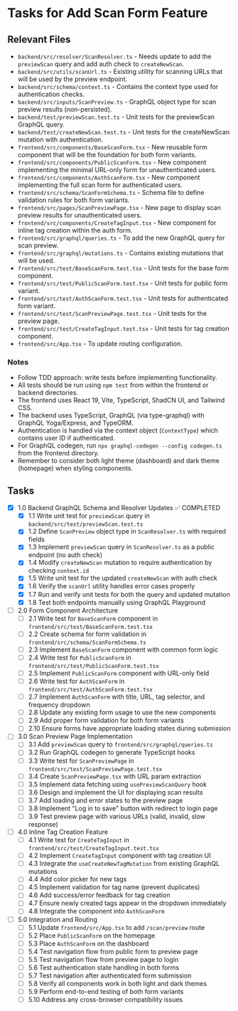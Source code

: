 # Tasks for Add Scan Form Feature

## Relevant Files

- `backend/src/resolver/ScanResolver.ts` - Needs update to add the `previewScan` query and add auth check to `createNewScan`.
- `backend/src/utils/scanUrl.ts` - Existing utility for scanning URLs that will be used by the preview endpoint.
- `backend/src/schema/context.ts` - Contains the context type used for authentication checks.
- `backend/src/inputs/ScanPreview.ts` - GraphQL object type for scan preview results (non-persisted).
- `backend/test/previewScan.test.ts` - Unit tests for the previewScan GraphQL query.
- `backend/test/createNewScan.test.ts` - Unit tests for the createNewScan mutation with authentication.
- `frontend/src/components/BaseScanForm.tsx` - New reusable form component that will be the foundation for both form variants.
- `frontend/src/components/PublicScanForm.tsx` - New component implementing the minimal URL-only form for unauthenticated users.
- `frontend/src/components/AuthScanForm.tsx` - New component implementing the full scan form for authenticated users.
- `frontend/src/schema/ScanFormSchema.ts` - Schema file to define validation rules for both form variants.
- `frontend/src/pages/ScanPreviewPage.tsx` - New page to display scan preview results for unauthenticated users.
- `frontend/src/components/CreateTagInput.tsx` - New component for inline tag creation within the auth form.
- `frontend/src/graphql/queries.ts` - To add the new GraphQL query for scan preview.
- `frontend/src/graphql/mutations.ts` - Contains existing mutations that will be used.
- `frontend/src/test/BaseScanForm.test.tsx` - Unit tests for the base form component.
- `frontend/src/test/PublicScanForm.test.tsx` - Unit tests for public form variant.
- `frontend/src/test/AuthScanForm.test.tsx` - Unit tests for authenticated form variant.
- `frontend/src/test/ScanPreviewPage.test.tsx` - Unit tests for the preview page.
- `frontend/src/test/CreateTagInput.test.tsx` - Unit tests for tag creation component.
- `frontend/src/App.tsx` - To update routing configuration.

### Notes

- Follow TDD approach: write tests before implementing functionality.
- All tests should be run using `npm test` from within the frontend or backend directories.
- The frontend uses React 19, Vite, TypeScript, ShadCN UI, and Tailwind CSS.
- The backend uses TypeScript, GraphQL (via type-graphql) with GraphQL Yoga/Express, and TypeORM.
- Authentication is handled via the context object (`ContextType`) which contains user ID if authenticated.
- For GraphQL codegen, run `npx graphql-codegen --config codegen.ts` from the frontend directory.
- Remember to consider both light theme (dashboard) and dark theme (homepage) when styling components.

## Tasks

- [x] 1.0 Backend GraphQL Schema and Resolver Updates ✅ COMPLETED
  - [x] 1.1 Write unit test for `previewScan` query in `backend/src/test/previewScan.test.ts`
  - [x] 1.2 Define `ScanPreview` object type in `ScanResolver.ts` with required fields
  - [x] 1.3 Implement `previewScan` query in `ScanResolver.ts` as a public endpoint (no auth check)
  - [x] 1.4 Modify `createNewScan` mutation to require authentication by checking `context.id`
  - [x] 1.5 Write unit test for the updated `createNewScan` with auth check
  - [x] 1.6 Verify the `scanUrl` utility handles error cases properly
  - [x] 1.7 Run and verify unit tests for both the query and updated mutation
  - [x] 1.8 Test both endpoints manually using GraphQL Playground

- [ ] 2.0 Form Component Architecture
  - [ ] 2.1 Write test for `BaseScanForm` component in `frontend/src/test/BaseScanForm.test.tsx`
  - [ ] 2.2 Create schema for form validation in `frontend/src/schema/ScanFormSchema.ts`
  - [ ] 2.3 Implement `BaseScanForm` component with common form logic
  - [ ] 2.4 Write test for `PublicScanForm` in `frontend/src/test/PublicScanForm.test.tsx`
  - [ ] 2.5 Implement `PublicScanForm` component with URL-only field
  - [ ] 2.6 Write test for `AuthScanForm` in `frontend/src/test/AuthScanForm.test.tsx`
  - [ ] 2.7 Implement `AuthScanForm` with title, URL, tag selector, and frequency dropdown
  - [ ] 2.8 Update any existing form usage to use the new components
  - [ ] 2.9 Add proper form validation for both form variants
  - [ ] 2.10 Ensure forms have appropriate loading states during submission

- [ ] 3.0 Scan Preview Page Implementation
  - [ ] 3.1 Add `previewScan` query to `frontend/src/graphql/queries.ts`
  - [ ] 3.2 Run GraphQL codegen to generate TypeScript hooks
  - [ ] 3.3 Write test for `ScanPreviewPage` in `frontend/src/test/ScanPreviewPage.test.tsx`
  - [ ] 3.4 Create `ScanPreviewPage.tsx` with URL param extraction
  - [ ] 3.5 Implement data fetching using `usePreviewScanQuery` hook
  - [ ] 3.6 Design and implement the UI for displaying scan results
  - [ ] 3.7 Add loading and error states to the preview page
  - [ ] 3.8 Implement "Log in to save" button with redirect to login page
  - [ ] 3.9 Test preview page with various URLs (valid, invalid, slow response)

- [ ] 4.0 Inline Tag Creation Feature
  - [ ] 4.1 Write test for `CreateTagInput` in `frontend/src/test/CreateTagInput.test.tsx`
  - [ ] 4.2 Implement `CreateTagInput` component with tag creation UI
  - [ ] 4.3 Integrate the `useCreateNewTagMutation` from existing GraphQL mutations
  - [ ] 4.4 Add color picker for new tags
  - [ ] 4.5 Implement validation for tag name (prevent duplicates)
  - [ ] 4.6 Add success/error feedback for tag creation
  - [ ] 4.7 Ensure newly created tags appear in the dropdown immediately
  - [ ] 4.8 Integrate the component into `AuthScanForm`

- [ ] 5.0 Integration and Routing
  - [ ] 5.1 Update `frontend/src/App.tsx` to add `/scan/preview` route
  - [ ] 5.2 Place `PublicScanForm` on the homepage
  - [ ] 5.3 Place `AuthScanForm` on the dashboard
  - [ ] 5.4 Test navigation flow from public form to preview page
  - [ ] 5.5 Test navigation flow from preview page to login
  - [ ] 5.6 Test authentication state handling in both forms
  - [ ] 5.7 Test navigation after authenticated form submission
  - [ ] 5.8 Verify all components work in both light and dark themes
  - [ ] 5.9 Perform end-to-end testing of both form variants
  - [ ] 5.10 Address any cross-browser compatibility issues 